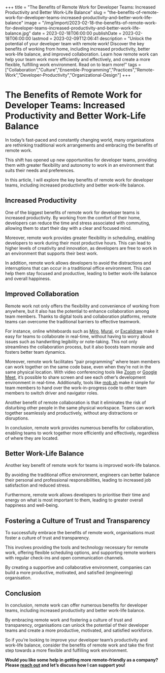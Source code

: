 +++
title = "The Benefits of Remote Work for Developer Teams: Increased Productivity and Better Work-Life Balance"
slug = "the-benefits-of-remote-work-for-developer-teams-increased-productivity-and-better-work-life-balance"
image = "/img/import/2023-02-18-the-benefits-of-remote-work-for-developer-teams-increased-productivity-and-better-work-life-balance.jpg"
date = 2023-02-18T06:00:00
publishDate = 2023-02-18T06:00:00
lastmod = 2023-02-09T12:06:41
description = "Unlock the potential of your developer team with remote work! Discover the key benefits of working from home, including increased productivity, better work-life balance, and improved collaboration. Learn how remote work can help your team work more efficiently and effectively, and create a more flexible, fulfilling work environment. Read on to learn more!"
tags = ["Collaboration","Culture","Ensemble-Programming","Practices","Remote-Work","Developer-Productivity","Organizational-Design"]
+++
# The Benefits of Remote Work for Developer Teams: Increased Productivity and Better Work-Life Balance

In today’s fast-paced and constantly changing world, many organisations are rethinking traditional work arrangements and embracing the benefits of remote work. 

This shift has opened up new opportunities for developer teams, providing them with greater flexibility and autonomy to work in an environment that suits their needs and preferences. 

In this article, I will explore the key benefits of remote work for developer teams, including increased productivity and better work-life balance.

## Increased Productivity

One of the biggest benefits of remote work for developer teams is increased productivity. By working from the comfort of their home, developers can reduce the time and stress associated with commuting, allowing them to start their day with a clear and focused mind. 

Moreover, remote work provides greater flexibility in scheduling, enabling developers to work during their most productive hours. This can lead to higher levels of creativity and innovation, as developers are free to work in an environment that supports their best work.

In addition, remote work allows developers to avoid the distractions and interruptions that can occur in a traditional office environment. This can help them stay focused and productive, leading to better work-life balance and overall happiness.

## Improved Collaboration

Remote work not only offers the flexibility and convenience of working from anywhere, but it also has the potential to enhance collaboration among team members. Thanks to digital tools and collaboration platforms, remote teams can overcome the traditional barriers to effective teamwork.

For instance, online whiteboards such as [Miro](https://miro.com), [Mural](https://www.mural.co/), or [Excalidraw](https://excalidraw.com/) make it easy for teams to collaborate in real-time, without having to worry about issues such as handwriting legibility or note-taking. This not only streamlines the collaboration process, but it also boosts team morale and fosters better team dynamics.

Moreover, remote work facilitates “pair programming” where team members can work together on the same code base, even when they’re not in the same physical location. With video conferencing tools like [Zoom](https://zoom.us/) or [Google Meet](https://meet.google.com/), it’s possible to share screen and see each other’s development environment in real-time. Additionally, tools like [mob.sh](https://mob.sh/) make it simple for team members to hand over the work-in-progress code to other team members to switch driver and navigator roles.

Another benefit of remote collaboration is that it eliminates the risk of disturbing other people in the same physical workspace. Teams can work together seamlessly and productively, without any distractions or disruptions.

In conclusion, remote work provides numerous benefits for collaboration, enabling teams to work together more efficiently and effectively, regardless of where they are located.

## Better Work-Life Balance

Another key benefit of remote work for teams is improved work-life balance. 

By avoiding the traditional office environment, engineers can better balance their personal and professional responsibilities, leading to increased job satisfaction and reduced stress. 

Furthermore, remote work allows developers to prioritise their time and energy on what is most important to them, leading to greater overall happiness and well-being.

## Fostering a Culture of Trust and Transparency

To successfully embrace the benefits of remote work, organisations must foster a culture of trust and transparency. 

This involves providing the tools and technology necessary for remote work, offering flexible scheduling options, and supporting remote workers with regular check-ins and open communication channels. 

By creating a supportive and collaborative environment, companies can build a more productive, motivated, and satisfied (engineering) organisation.

## Conclusion

In conclusion, remote work can offer numerous benefits for developer teams, including increased productivity and better work-life balance. 

By embracing remote work and fostering a culture of trust and transparency, organisations can unlock the potential of their developer teams and create a more productive, motivated, and satisfied workforce. 

So if you’re looking to improve your developer team’s productivity and work-life balance, consider the benefits of remote work and take the first step towards a more flexible and fulfilling work environment.

**Would you like some help in getting more remote-friendly as a company? Please [reach out](https://unblocked.engineering/contact/) and let’s discuss how I can support you!**
